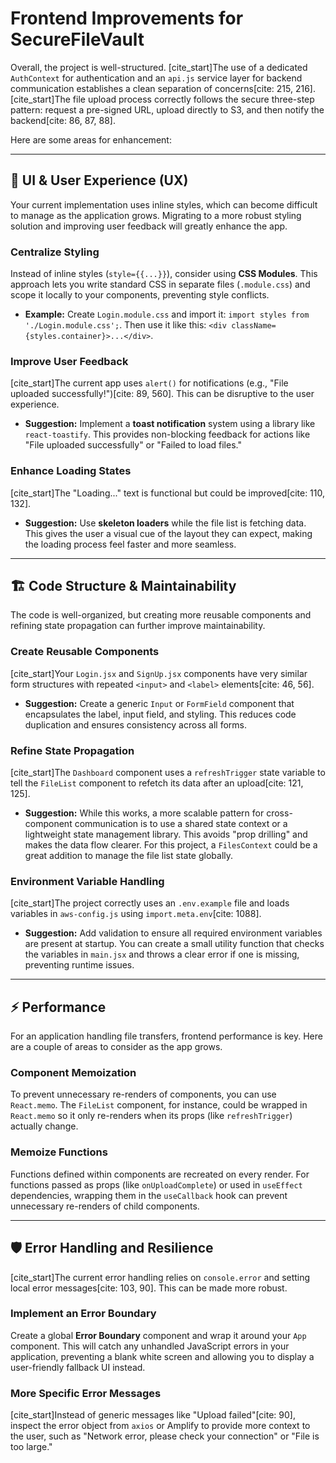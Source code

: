 # Frontend Improvements for SecureFileVault

Overall, the project is well-structured. [cite_start]The use of a dedicated `AuthContext` for authentication and an `api.js` service layer for backend communication establishes a clean separation of concerns[cite: 215, 216]. [cite_start]The file upload process correctly follows the secure three-step pattern: request a pre-signed URL, upload directly to S3, and then notify the backend[cite: 86, 87, 88].

Here are some areas for enhancement:

---

## 🎨 UI & User Experience (UX)

Your current implementation uses inline styles, which can become difficult to manage as the application grows. Migrating to a more robust styling solution and improving user feedback will greatly enhance the app.

### Centralize Styling

Instead of inline styles (`style={{...}}`), consider using **CSS Modules**. This approach lets you write standard CSS in separate files (`.module.css`) and scope it locally to your components, preventing style conflicts.

- **Example:** Create `Login.module.css` and import it: `import styles from './Login.module.css';`. Then use it like this: `<div className={styles.container}>...</div>`.

### Improve User Feedback

[cite_start]The current app uses `alert()` for notifications (e.g., "File uploaded successfully!")[cite: 89, 560]. This can be disruptive to the user experience.

- **Suggestion:** Implement a **toast notification** system using a library like `react-toastify`. This provides non-blocking feedback for actions like "File uploaded successfully" or "Failed to load files."

### Enhance Loading States

[cite_start]The "Loading..." text is functional but could be improved[cite: 110, 132].

- **Suggestion:** Use **skeleton loaders** while the file list is fetching data. This gives the user a visual cue of the layout they can expect, making the loading process feel faster and more seamless.

---

## 🏗️ Code Structure & Maintainability

The code is well-organized, but creating more reusable components and refining state propagation can further improve maintainability.

### Create Reusable Components

[cite_start]Your `Login.jsx` and `SignUp.jsx` components have very similar form structures with repeated `<input>` and `<label>` elements[cite: 46, 56].

- **Suggestion:** Create a generic `Input` or `FormField` component that encapsulates the label, input field, and styling. This reduces code duplication and ensures consistency across all forms.

### Refine State Propagation

[cite_start]The `Dashboard` component uses a `refreshTrigger` state variable to tell the `FileList` component to refetch its data after an upload[cite: 121, 125].

- **Suggestion:** While this works, a more scalable pattern for cross-component communication is to use a shared state context or a lightweight state management library. This avoids "prop drilling" and makes the data flow clearer. For this project, a `FilesContext` could be a great addition to manage the file list state globally.

### Environment Variable Handling

[cite_start]The project correctly uses an `.env.example` file and loads variables in `aws-config.js` using `import.meta.env`[cite: 1088].

- **Suggestion:** Add validation to ensure all required environment variables are present at startup. You can create a small utility function that checks the variables in `main.jsx` and throws a clear error if one is missing, preventing runtime issues.

---

## ⚡ Performance

For an application handling file transfers, frontend performance is key. Here are a couple of areas to consider as the app grows.

### Component Memoization

To prevent unnecessary re-renders of components, you can use `React.memo`. The `FileList` component, for instance, could be wrapped in `React.memo` so it only re-renders when its props (like `refreshTrigger`) actually change.

### Memoize Functions

Functions defined within components are recreated on every render. For functions passed as props (like `onUploadComplete`) or used in `useEffect` dependencies, wrapping them in the `useCallback` hook can prevent unnecessary re-renders of child components.

---

## 🛡️ Error Handling and Resilience

[cite_start]The current error handling relies on `console.error` and setting local error messages[cite: 103, 90]. This can be made more robust.

### Implement an Error Boundary

Create a global **Error Boundary** component and wrap it around your `App` component. This will catch any unhandled JavaScript errors in your application, preventing a blank white screen and allowing you to display a user-friendly fallback UI instead.

### More Specific Error Messages

[cite_start]Instead of generic messages like "Upload failed"[cite: 90], inspect the error object from `axios` or Amplify to provide more context to the user, such as "Network error, please check your connection" or "File is too large."
